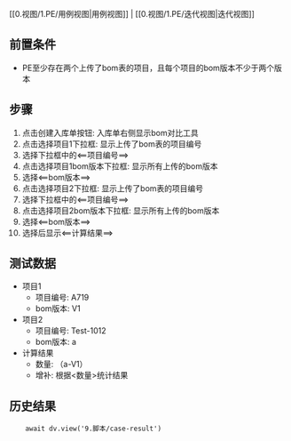 [[0.视图/1.PE/用例视图|用例视图]] | [[0.视图/1.PE/迭代视图|迭代视图]]

## 前置条件

- PE至少存在两个上传了bom表的项目，且每个项目的bom版本不少于两个版本

## 步骤

1. 点击创建入库单按钮: 入库单右侧显示bom对比工具
2. 点击选择项目1下拉框: 显示上传了bom表的项目编号
3. 选择下拉框中的<==项目编号==>
4. 点击选择项目1bom版本下拉框: 显示所有上传的bom版本
5. 选择<==bom版本==>
6. 点击选择项目2下拉框: 显示上传了bom表的项目编号
7. 选择下拉框中的<==项目编号==>
8. 点击选择项目2bom版本下拉框: 显示所有上传的bom版本
9. 选择<==bom版本==>
10. 选择后显示<==计算结果==>

## 测试数据

- 项目1
	- 项目编号: A719
	- bom版本: V1
- 项目2
	- 项目编号: Test-1012
	- bom版本: a
- 计算结果
	- 数量: （a-V1）
	- 增补: 根据<数量>统计结果

## 历史结果

```dataviewjs
    await dv.view('9.脚本/case-result')
```

